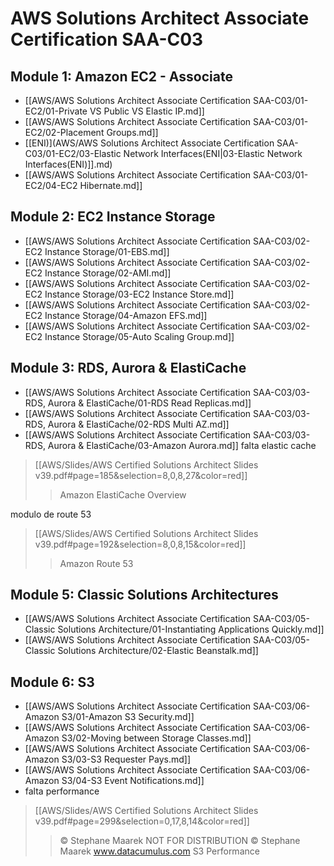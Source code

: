 # AWS Solutions Architect Associate Certification SAA-C03

## Module 1: Amazon EC2 - Associate
- [[AWS/AWS Solutions Architect Associate Certification SAA-C03/01-EC2/01-Private VS Public VS Elastic IP.md]]
- [[AWS/AWS Solutions Architect Associate Certification SAA-C03/01-EC2/02-Placement Groups.md]]
- [[ENI)](AWS/AWS Solutions Architect Associate Certification SAA-C03/01-EC2/03-Elastic Network Interfaces(ENI|03-Elastic Network Interfaces(ENI)]].md)
- [[AWS/AWS Solutions Architect Associate Certification SAA-C03/01-EC2/04-EC2 Hibernate.md]]

## Module 2: EC2 Instance Storage
- [[AWS/AWS Solutions Architect Associate Certification SAA-C03/02-EC2 Instance Storage/01-EBS.md]]
- [[AWS/AWS Solutions Architect Associate Certification SAA-C03/02-EC2 Instance Storage/02-AMI.md]]
- [[AWS/AWS Solutions Architect Associate Certification SAA-C03/02-EC2 Instance Storage/03-EC2 Instance Store.md]]
- [[AWS/AWS Solutions Architect Associate Certification SAA-C03/02-EC2 Instance Storage/04-Amazon EFS.md]]
- [[AWS/AWS Solutions Architect Associate Certification SAA-C03/02-EC2 Instance Storage/05-Auto Scaling Group.md]]

## Module 3: RDS, Aurora & ElastiCache
- [[AWS/AWS Solutions Architect Associate Certification SAA-C03/03-RDS, Aurora & ElastiCache/01-RDS Read Replicas.md]]
- [[AWS/AWS Solutions Architect Associate Certification SAA-C03/03-RDS, Aurora & ElastiCache/02-RDS Multi AZ.md]]
- [[AWS/AWS Solutions Architect Associate Certification SAA-C03/03-RDS, Aurora & ElastiCache/03-Amazon Aurora.md]]
falta elastic cache
> [[AWS/Slides/AWS Certified Solutions Architect Slides v39.pdf#page=185&selection=8,0,8,27&color=red]]
> > Amazon ElastiCache Overview
> 
> 


modulo de route 53
> [[AWS/Slides/AWS Certified Solutions Architect Slides v39.pdf#page=192&selection=8,0,8,15&color=red]]
> > Amazon Route 53
> 
> 

## Module 5: Classic Solutions Architectures
- [[AWS/AWS Solutions Architect Associate Certification SAA-C03/05-Classic Solutions Architecture/01-Instantiating Applications Quickly.md]]
- [[AWS/AWS Solutions Architect Associate Certification SAA-C03/05-Classic Solutions Architecture/02-Elastic Beanstalk.md]]

## Module 6: S3
- [[AWS/AWS Solutions Architect Associate Certification SAA-C03/06-Amazon S3/01-Amazon S3 Security.md]]
- [[AWS/AWS Solutions Architect Associate Certification SAA-C03/06-Amazon S3/02-Moving between Storage Classes.md]]
- [[AWS/AWS Solutions Architect Associate Certification SAA-C03/06-Amazon S3/03-S3 Requester Pays.md]]
- [[AWS/AWS Solutions Architect Associate Certification SAA-C03/06-Amazon S3/04-S3 Event Notifications.md]]
- falta performance
> [[AWS/Slides/AWS Certified Solutions Architect Slides v39.pdf#page=299&selection=0,17,8,14&color=red]]
> > © Stephane Maarek NOT FOR DISTRIBUTION © Stephane Maarek www.datacumulus.com S3 Performance


